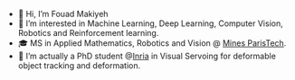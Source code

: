 - 👋 Hi, I’m Fouad Makiyeh
- 👀 I’m interested in Machine Learning, Deep Learning, Computer Vision, Robotics and Reinforcement learning.
- 🎓 MS in Applied Mathematics, Robotics and Vision @ [Mines ParisTech](https://www.minesparis.psl.eu/).
- 💞️ I’m actually a PhD student @[Inria](https://www.inria.fr/en) in Visual Servoing for deformable object tracking and deformation.

<!---
FM-fouad/FM-fouad is a ✨ special ✨ repository because its `README.md` (this file) appears on your GitHub profile.
You can click the Preview link to take a look at your changes.
--->
